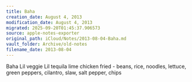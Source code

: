 ```yaml
---
title: Baha
creation_date: August 4, 2013
modification_date: August 4, 2013
migrated: 2025-09-20T01:45:37.906573
source: apple-notes-exporter
original_path: iCloud/Notes/2013-08-04-Baha.md
vault_folder: Archive/old-notes
filename_date: 2013-08-04
---
```



Baha 
Lil veggie
Lil tequila lime chicken fried - beans, rice, noodles, lettuce, green peppers, cilantro, slaw, salt pepper, chips
